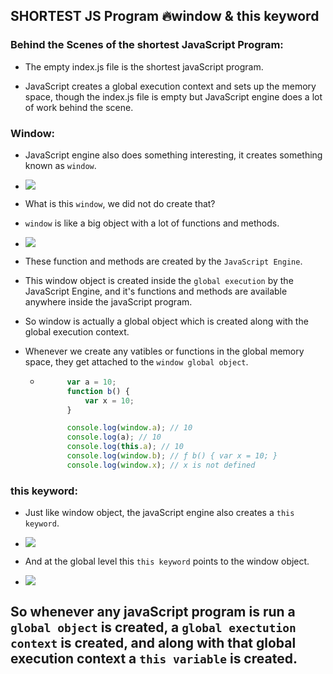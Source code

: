 ## SHORTEST JS Program 🔥window & this keyword

### Behind the Scenes of the shortest JavaScript Program:

- The empty index.js file is the shortest javaScript program.

- JavaScript creates a global execution context and sets up the memory space, though the index.js file is empty but JavaScript engine does a lot of work behind the scene.

### Window:

- JavaScript engine also does something interesting, it creates something known as ```window```.

- ![](Window.PNG)

- What is this ```window```, we did not do create that?

- ```window``` is like a big object with a lot of functions and methods.

- ![](WindowObject.PNG)

- These function and methods are created by the ```JavaScript Engine```.

- This window object is created inside the ```global execution``` by the JavaScript Engine, and it's functions and methods are available anywhere inside the javaScript program.

- So window is actually a global object which is created along with the global execution context.

- Whenever we create any vatibles or functions in the global memory space, they get attached to the ```window global object```.

    - ```javaScript
            var a = 10;
            function b() {
                var x = 10;
            }

            console.log(window.a); // 10
            console.log(a); // 10
            console.log(this.a); // 10
            console.log(window.b); // ƒ b() { var x = 10; }
            console.log(window.x); // x is not defined
      ```

### this keyword:

- Just like window object, the javaScript engine also creates a ```this keyword```.

- ![](thisKeyword.PNG)

- And at the global level this ```this keyword``` points to the window object.

- ![](thisAndWindow.PNG)


## So whenever any javaScript program is run a ```global object``` is created, a ```global exectution context``` is created, and along with that global execution context a ```this variable``` is created.


